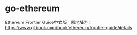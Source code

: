 # go-ethereum
Ethereum Frontier Guide中文版，原地址为：https://www.gitbook.com/book/ethereum/frontier-guide/details

